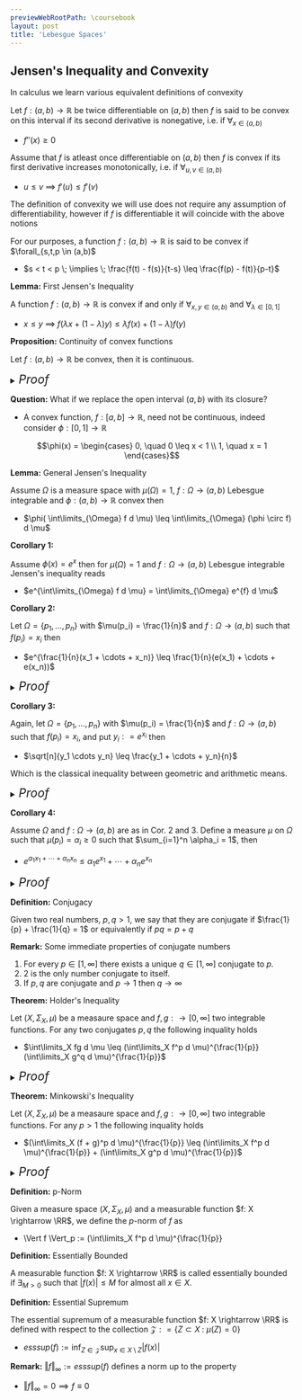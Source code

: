 ```yaml
---
previewWebRootPath: \coursebook
layout: post
title: 'Lebesgue Spaces'
---
```


## Jensen's Inequality and Convexity

In calculus we learn various equivalent definitions of convexity

Let $f:(a,b) \rightarrow \mathbb{R}$ be twice differentiable on $(a,b)$ then $f$ is said to be convex on this interval if its second derivative is nonegative, i.e. if $\forall_{x \in (a,b)}$
- $f''(x) \geq 0$ 

Assume that $f$ is atleast once differentiable on $(a,b)$ then $f$ is convex if its first derivative increases monotonically, i.e. if $\forall_{u,v \in (a,b)}$ 
- $u \leq v \; \implies \; f'(u) \leq f'(v)$

The definition of convexity we will use does not require any assumption of differentiability, however if $f$ is differentiable it will coincide with the above notions

For our purposes, a function $f:(a,b) \rightarrow \mathbb{R}$ is said to be convex if $\forall_{s,t,p \in (a,b)$
- $s < t < p \; \implies \; \frac{f(t) - f(s)}{t-s} \leq \frac{f(p) - f(t)}{p-t}$ 

<div class="proposition" markdown="1">

**Lemma:** First Jensen's Inequality 

A function $f:(a,b) \rightarrow \mathbb{R}$ is convex if and only if $\forall_{x,y \in (a,b)}$ and $\forall_{\lambda \in [0,1]}$
- $x \leq y \; \implies \; f(\lambda x + (1- \lambda) y) \leq \lambda f(x) + (1-\lambda)f(y)$ 
</div>

<div class="proposition" markdown="1">

**Proposition:** Continuity of convex functions

Let $f:(a,b) \rightarrow \mathbb{R}$ be convex, then it is continuous.


<details>
<summary><i style="font-size:150%;">Proof</i></summary>

<div class="proof" markdown="1">

Without loss of generality, assume $x \leq y$ such that $x,y \in [c,d] \subset (a,b)$, choose any $z \in [c,d]$ with $y \leq z$ then $(y - x) \leq (z - x) $, now put $\lambda = \frac{y - x}{z - x}$, clearly $0 \leq \lambda \leq 1$. Now, $(z - x) \lambda = y - x$ such that $y = \lambda z + (1- \lambda)x$ so by convexity of $f$
- $f(y) \leq \lambda f(z) + (1- \lambda)f(x) = f(x) + \lambda (f(z) - f(x)$


Finally note, a convex function is bounded on any closed set so let $\max_{x \in [c,d]} f(x) = M$ and $\min_{x \in [c,d]} f(x) = m$. 
</div>
</details>
</div>

**Question:** What if we replace the open interval $(a,b)$ with its closure? 
- A convex function, $f:[a,b] \rightarrow \mathbb{R}$, need not be continuous, indeed consider $\phi: [0,1] \rightarrow \mathbb{R}$

$$\phi(x) = \begin{cases} 0, \quad 0 \leq x < 1 \\ 1, \quad x = 1 \end{cases}$$

<div class="proposition" markdown="1">

**Lemma:** General Jensen's Inequality 

Assume $\Omega$ is a measure space with $\mu(\Omega) = 1$, $f: \Omega \rightarrow (a,b)$ Lebesgue integrable and $\phi: (a,b) \rightarrow \mathbb{R}$ convex then
- $\phi( \int\limits_{\Omega} f d \mu) \leq \int\limits_{\Omega} (\phi \circ f) d \mu$ 

</div>


<div class="proposition" markdown="1">

**Corollary 1:** 

Assume $\phi(x) = e^x$ then for $\mu(\Omega) = 1$ and $f: \Omega \rightarrow (a,b)$ Lebesgue integrable Jensen's inequality reads
- $e^{\int\limits_{\Omega} f d \mu} =  \int\limits_{\Omega} e^{f} d \mu$
</div>

<div class="proposition" markdown="1">

**Corollary 2:** 

Let $\Omega = \lbrace p_1, \ldots, p_n \rbrace$ with $\mu(p_i) = \frac{1}{n}$ and $f: \Omega \rightarrow (a,b)$ such that $f(p_i) = x_i$ then
- $e^{\frac{1}{n}(x_1 + \cdots + x_n)} \leq \frac{1}{n}(e(x_1) + \cdots + e(x_n))$


<details>
<summary><i style="font-size:150%;">Proof</i></summary>

<div class="proof" markdown="1">

It follows from Jensen's inequality that,

\begin{align}
e( \int\limits_{\Omega} f d \mu) & = e(x_1 \frac{1}{n} + \cdots + x_n \frac{1}{n}) \\
 & = e(\frac{1}{n}(x_1 + \cdots + x_n)) \\
 & \leq \int\limits_{\Omega} (e \circ f) d \mu = \frac{1}{n} e(x_1) + \cdots + \frac{1}{n} e(x_n) \; \square
\end{align}
 
</div>
</details>
</div>


<div class="proposition" markdown="1">

**Corollary 3:** 

Again, let $\Omega = \lbrace p_1, \ldots, p_n \rbrace$ with $\mu(p_i) = \frac{1}{n}$ and $f: \Omega \rightarrow (a,b)$ such that $f(p_i) = x_i$, and put $y_i : = e^{x_i}$ then 
- $\sqrt[n]{y_1 \cdots y_n} \leq \frac{y_1 + \cdots + y_n}{n}$

Which is the classical inequality between geometric and arithmetic means.

<details>
<summary><i style="font-size:150%;">Proof</i></summary>

<div class="proof" markdown="1">
 
</div>
</details>
</div>

<div class="proposition" markdown="1">

**Corollary 4:** 

Assume $\Omega$ and $f: \Omega \rightarrow (a,b)$ are as in Cor. 2 and 3. Define a measure $\mu$ on $\Omega$ such that $\mu(p_i) = \alpha_i \geq 0$ such that $\sum_{i=1}^n \alpha_i = 1$, then
- $e^{\alpha_1 x_1 + \cdots + \alpha_n x_n} \leq \alpha_1 e^{x_1} + \cdots + \alpha_n e^{x_n}$

<details>
<summary><i style="font-size:150%;">Proof</i></summary>

<div class="proof" markdown="1">
 
</div>
</details>
</div>

<div class="definition" markdown="1">

**Definition:** Conjugacy

Given two real numbers, $p,q > 1$, we say that they are conjugate if $\frac{1}{p} + \frac{1}{q} = 1$ or equivalently if $pq = p+q$

</div>

**Remark:** Some immediate properties of conjugate numbers
1. For every $p \in [1, \infty]$ there exists a unique $q \in [1, \infty]$ conjugate to $p$. 
2. $2$ is the only number conjugate to itself.
3. If $p,q$ are conjugate and $p \rightarrow 1$ then $q \rightarrow \infty$

<div class="proposition" markdown="1">

**Theorem:** Holder's Inequality 

Let $(X, \Sigma_X, \mu)$ be a measaure space and $f,g: \rightarrow [0, \infty]$ two integrable functions. For any two conjugates $p,q$ the following inquality holds
- $\int\limits_X fg d \mu \leq (\int\limits_X f^p d \mu)^{\frac{1}{p}} (\int\limits_X g^q d \mu)^{\frac{1}{p}}$

<details>
<summary><i style="font-size:150%;">Proof</i></summary>

<div class="proof" markdown="1">
 
</div>
</details>
</div>


<div class="proposition" markdown="1">

**Theorem:** Minkowski's Inequality 

Let $(X, \Sigma_X, \mu)$ be a measaure space and $f,g: \rightarrow [0, \infty]$ two integrable functions. For any $p > 1$ the following inquality holds
- $(\int\limits_X (f + g)^p d \mu)^{\frac{1}{p}} \leq (\int\limits_X f^p d \mu)^{\frac{1}{p}} + (\int\limits_X g^p d \mu)^{\frac{1}{p}}$

<details>
<summary><i style="font-size:150%;">Proof</i></summary>

<div class="proof" markdown="1">
 
</div>
</details>
</div>


<div class="definition" markdown="1">

**Definition:** p-Norm

Given a measure space $(X, \Sigma_X, \mu)$ and a measurable function $f: X \rightarrow \RR$, we define the $p$-norm of $f$ as
- \Vert f \Vert_p := (\int\limits_X f^p d \mu)^{\frac{1}{p}}
</div>

<div class="definition" markdown="1">

**Definition:** Essentially Bounded

A measurable function $f: X \rightarrow \RR$ is called essentially bounded if $\exists_{M >0}$ such that $\vert f(x) \vert \leq M$ for almost all $x \in X$.
</div>


<div class="definition" markdown="1">

**Definition:** Essential Supremum

The essential supremum of a measurable function $f: X \rightarrow \RR$ is defined with respect to the collection $\mathcal{Z} : = \lbrace Z \subset X \; : \: \mu(Z) = 0 \rbrace$
- $ess sup(f):= \inf_{Z \in \mathcal{Z}} \sup_{x \in X \setminus Z} \vert f(x) \vert$
</div>

**Remark:** $\Vert f \Vert_{\infty} := ess sup(f)$ defines a norm up to the property
- $\Vert f \Vert_{\infty} = 0 \implies f \equiv 0$